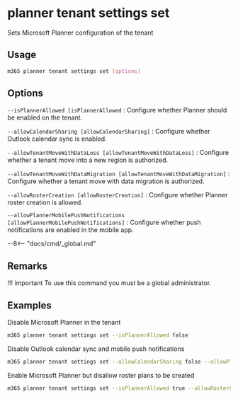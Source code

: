 # planner tenant settings set

Sets Microsoft Planner configuration of the tenant

## Usage

```sh
m365 planner tenant settings set [options]
```

## Options

`--isPlannerAllowed [isPlannerAllowed`
: Configure whether Planner should be enabled on the tenant.

`--allowCalendarSharing [allowCalendarSharing]`
: Configure whether Outlook calendar sync is enabled.

`--allowTenantMoveWithDataLoss [allowTenantMoveWithDataLoss]`
: Configure whether a tenant move into a new region is authorized.

`--allowTenantMoveWithDataMigration [allowTenantMoveWithDataMigration]`
: Configure whether a tenant move with data migration is authorized.

`--allowRosterCreation [allowRosterCreation]`
: Configure whether Planner roster creation is allowed.

`--allowPlannerMobilePushNotifications [allowPlannerMobilePushNotifications]`
: Configure whether push notifications are enabled in the mobile app.

--8<-- "docs/cmd/_global.md"

## Remarks

!!! important
    To use this command you must be a global administrator.

## Examples

Disable Microsoft Planner in the tenant

```sh
m365 planner tenant settings set --isPlannerAllowed false
```

Disable Outlook calendar sync and mobile push notifications

```sh
m365 planner tenant settings set --allowCalendarSharing false --allowPlannerMobilePushNotifications false
```

Enable Microsoft Planner but disallow roster plans to be created

```sh
m365 planner tenant settings set --isPlannerAllowed true --allowRosterCreation false
```

